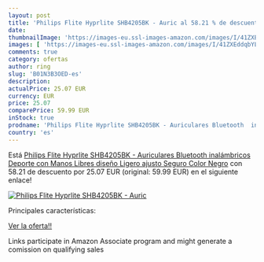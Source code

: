 ```yaml
---
layout: post
title: 'Philips Flite Hyprlite SHB4205BK - Auric al 58.21 % de descuento'
date: 
thumbnailImage: 'https://images-eu.ssl-images-amazon.com/images/I/41ZXEddqbYL._SL200_.jpg'
images: [ 'https://images-eu.ssl-images-amazon.com/images/I/41ZXEddqbYL._SL200_.jpg' ]
comments: true
category: ofertas
author: ring
slug: 'B01N3B3OED-es'
description:
actualPrice: 25.07 EUR
currency: EUR
price: 25.07
comparePrice: 59.99 EUR
inStock: true
prodname: 'Philips Flite Hyprlite SHB4205BK - Auriculares Bluetooth  inalámbricos  Deporte  con Manos Libres diseño  Ligero  ajusto Seguro  Color Negro'
country: 'es'
---
```


Está [Philips Flite Hyprlite SHB4205BK - Auriculares Bluetooth  inalámbricos  Deporte  con Manos Libres diseño  Ligero  ajusto Seguro  Color Negro](https://www.amazon.es/dp/B01N3B3OED/?tag=tolees-21) con 58.21 de descuento por 25.07 EUR (original: 59.99 EUR) en el siguiente enlace!

[![Philips Flite Hyprlite SHB4205BK - Auric](https://images-eu.ssl-images-amazon.com/images/I/41ZXEddqbYL._SL200_.jpg)](https://www.amazon.es/dp/B01N3B3OED/?tag=tolees-21)

Principales características:


[Ver la oferta!!](https://www.amazon.es/dp/B01N3B3OED/?tag=tolees-21)

Links participate in Amazon Associate program and might generate a comission on qualifying sales



